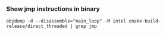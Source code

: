 ### Show jmp instructions in binary

```shell
objdump -d --disassemble="main_loop" -M intel cmake-build-release/direct_threaded | grep jmp
```
